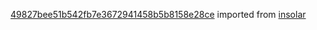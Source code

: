 [49827bee51b542fb7e3672941458b5b8158e28ce](https://github.com/insolar/insolar/commit/49827bee51b542fb7e3672941458b5b8158e28ce) imported from [insolar](https://github.com/insolar/insolar)

